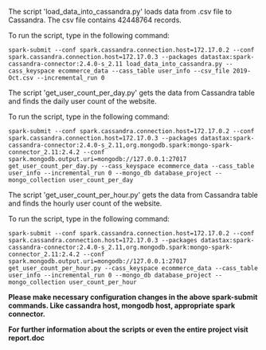 The script 'load_data_into_cassandra.py' loads data from .csv file to Cassandra. The csv file contains 42448764 records.

To run the script, type in the following command:

```
spark-submit --conf spark.cassandra.connection.host=172.17.0.2 --conf spark.cassandra.connection.host=172.17.0.3 --packages datastax:spark-cassandra-connector:2.4.0-s_2.11 load_data_into_cassandra.py --cass_keyspace ecommerce_data --cass_table user_info --csv_file 2019-Oct.csv --incremental_run 0
```

The script 'get_user_count_per_day.py' gets the data from Cassandra table and finds the daily user count of the website.

To run the script, type in the following command:

```
spark-submit --conf spark.cassandra.connection.host=172.17.0.2 --conf spark.cassandra.connection.host=172.17.0.3 --packages datastax:spark-cassandra-connector:2.4.0-s_2.11,org.mongodb.spark:mongo-spark-connector_2.11:2.4.2 --conf spark.mongodb.output.uri=mongodb://127.0.0.1:27017 get_user_count_per_day.py --cass_keyspace ecommerce_data --cass_table user_info --incremental_run 0 --mongo_db database_project --mongo_collection user_count_per_day
```

The script 'get_user_count_per_hour.py' gets the data from Cassandra table and finds the hourly user count of the website.

To run the script, type in the following command:

```
spark-submit --conf spark.cassandra.connection.host=172.17.0.2 --conf spark.cassandra.connection.host=172.17.0.3 --packages datastax:spark-cassandra-connector:2.4.0-s_2.11,org.mongodb.spark:mongo-spark-connector_2.11:2.4.2 --conf spark.mongodb.output.uri=mongodb://127.0.0.1:27017 get_user_count_per_hour.py --cass_keyspace ecommerce_data --cass_table user_info --incremental_run 0 --mongo_db database_project --mongo_collection user_count_per_hour
```

<b> Please make necessary configuration changes in the above spark-submit commands. Like cassandra host, mongodb host, appropriate spark connector.

For further information about the scripts or even the entire project visit report.doc</b>
